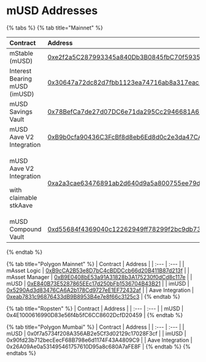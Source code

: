 # mUSD Addresses



{% tabs %}
{% tab title="Mainnet" %}
<table>
  <thead>
    <tr>
      <th style="text-align:left">Contract</th>
      <th style="text-align:left">Address</th>
    </tr>
  </thead>
  <tbody>
    <tr>
      <td style="text-align:left">mStable (mUSD)</td>
      <td style="text-align:left"><a href="https://etherscan.io/address/0xe2f2a5C287993345a840Db3B0845fbC70f5935a5">0xe2f2a5C287993345a840Db3B0845fbC70f5935a5</a>
      </td>
    </tr>
    <tr>
      <td style="text-align:left">Interest Bearing mUSD (imUSD)</td>
      <td style="text-align:left"><a href="https://etherscan.io/address/0x30647a72dc82d7fbb1123ea74716ab8a317eac19">0x30647a72dc82d7fbb1123ea74716ab8a317eac19</a>
      </td>
    </tr>
    <tr>
      <td style="text-align:left">mUSD Savings Vault</td>
      <td style="text-align:left"><a href="https://etherscan.io/address/0x78BefCa7de27d07DC6e71da295Cc2946681A6c7B">0x78BefCa7de27d07DC6e71da295Cc2946681A6c7B</a>
      </td>
    </tr>
    <tr>
      <td style="text-align:left">mUSD Aave V2 Integration</td>
      <td style="text-align:left"><a href="https://etherscan.io/address/0xB9b0cfa90436C3FcBf8d8eb6Ed8d0c2e3da47CA9">0xB9b0cfa90436C3FcBf8d8eb6Ed8d0c2e3da47CA9</a>
      </td>
    </tr>
    <tr>
      <td style="text-align:left">
        <p>mUSD Aave V2 Integration</p>
        <p>with claimable stkAave</p>
      </td>
      <td style="text-align:left"><a href="https://etherscan.io/address/0xa2a3cae63476891ab2d640d9a5a800755ee79d6e">0xa2a3cae63476891ab2d640d9a5a800755ee79d6e</a>
      </td>
    </tr>
    <tr>
      <td style="text-align:left">mUSD Compound Vault</td>
      <td style="text-align:left"><a href="https://etherscan.io/address/0xd55684f4369040c12262949ff78299f2bc9db735">0xd55684f4369040c12262949ff78299f2bc9db735</a>
      </td>
    </tr>
  </tbody>
</table>
{% endtab %}

{% tab title="Polygon Mainnet" %}
| Contract | Address |
| :--- | :--- |
| mAsset Logic | [0xB9cCA2B53e8D7bC4cBDDCcb66d20B411B87d213f](https://explorer-mainnet.maticvigil.com/address/0xB9cCA2B53e8D7bC4cBDDCcb66d20B411B87d213f/contracts) |
| mAsset Manager | [0xB9E0408bE53a91A31828b3A175230f0dCd8c117e](https://explorer-mainnet.maticvigil.com/address/0xB9E0408bE53a91A31828b3A175230f0dCd8c117e/contracts) |
| mUSD | [0xE840B73E5287865EEc17d250bFb1536704B43B21](https://explorer-mainnet.maticvigil.com/address/0xE840B73E5287865EEc17d250bFb1536704B43B21) |
| imUSD | [0x5290Ad3d83476CA6A2b178Cd9727eE1EF72432af](https://explorer-mainnet.maticvigil.com/address/0x5290Ad3d83476CA6A2b178Cd9727eE1EF72432af) |
| Aave Integration | [0xeab7831c96876433dB9B8953B4e7e8f66c3125c3](https://explorer-mainnet.maticvigil.com/address/0xeab7831c96876433dB9B8953B4e7e8f66c3125c3) |
{% endtab %}

{% tab title="Ropsten" %}
| Contract | Address |
| :--- | :--- |
| mUSD | 0x4E1000616990D83e56f4b5fC6CC8602DcfD20459 |
{% endtab %}

{% tab title="Polygon Mumbai" %}
| Contract | Address |
| :--- | :--- |
| mUSD | 0x0f7a5734f208A356AB2e5Cf3d02129c17028F3cf |
| imUSD | 0x90fd23b712becEecF68B798e6d1174F43A4809C9 |
| Aave Integration | 0x26A09Ae0a531495461757610D95a8c680A7aFE8F |
{% endtab %}
{% endtabs %}



